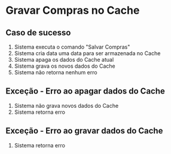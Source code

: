 # Gravar Compras no Cache

## Caso de sucesso
1. Sistema executa o comando "Salvar Compras"
2. Sistema cria data uma data para ser armazenada no Cache
3. Sistema apaga os dados do Cache atual
4. Sistema grava os novos dados do Cache
5. Sistema não retorna nenhum erro

## Exceção - Erro ao apagar dados do Cache
1. Sistema não grava novos dados do Cache
2. Sistema retorna erro

## Exceção - Erro ao gravar dados do Cache
1. Sistema retorna erro